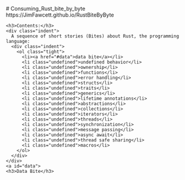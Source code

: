 <html>
<head>
<style>
  body { margin: 1em; }
  .indent { margin-left:2em; }
  .undefined { opacity: 0.5; }
</style>
</head>
<body>
# Consuming_Rust_bite_by_byte<br />
https://JimFawcett.github.io/RustBiteByByte

    <h3>Contents:</h3>
    <div class="indent">
      A sequence of short stories (Bites) about Rust, the programming language:
      <div class="indent">
        <ol class="tight">
          <li><a href="#data">data bite</a></li>
          <li class="undefined">undefined behavior</li>
          <li class="undefined">ownership</li>
          <li class="undefined">functions</li>
          <li class="undefined">error handling</li>
          <li class="undefined">structs</li>
          <li class="undefined">traits</li>
          <li class="undefined">generics</li>
          <li class="undefined">lifetime annotations</li>
          <li class="undefined">abstractions</li>
          <li class="undefined">collections</li>
          <li class="undefined">iterators</li>
          <li class="undefined">threads</li>
          <li class="undefined">synchronization</li>
          <li class="undefined">message passing</li>
          <li class="undefined">async await</li>
          <li class="undefined">thread safe sharing</li>
          <li class="undefined">macros</li>
        </ol>
      </div>
    </div>
    <a id="data">
    <h3>Data Bite</h3>
</body>
</html>